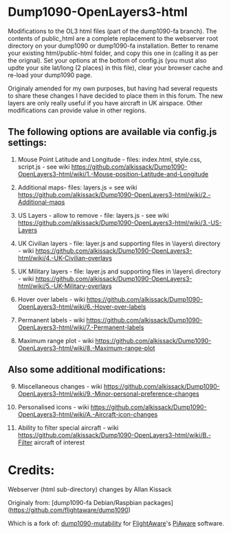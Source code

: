 # Dump1090-OpenLayers3-html
Modifications to the OL3 html files (part of the dump1090-fa branch).  The contents of public_html are a complete replacement to the webserver root directory on your dump1090 or dump1090-fa installation.  Better to rename your existing html/public-html folder, and copy this one in (calling it as per the orignal).  Set your options at the bottom of config.js (you must also updte your site lat/long (2 places) in this file), clear your browser cache and re-load your dump1090 page.

Originaly amended for my own purposes, but having had several requests to share these changes I have decided to place them in this forum. The new layers are only really useful if you have aircraft in UK airspace.  Other modifications can provide value in other regions.

## The following options are available via config.js settings:

1. Mouse Point Latitude and Longitude - files: index.html, style.css, script.js - see wiki https://github.com/alkissack/Dump1090-OpenLayers3-html/wiki/1.-Mouse-position-Latitude-and-Longitude

2. Additional maps- files: layers.js = see wiki https://github.com/alkissack/Dump1090-OpenLayers3-html/wiki/2.-Additional-maps

3. US Layers - allow to remove - file: layers.js - see wiki https://github.com/alkissack/Dump1090-OpenLayers3-html/wiki/3.-US-Layers

4. UK Civilian layers - file: layer.js and supporting files in \layers\ directory - wiki https://github.com/alkissack/Dump1090-OpenLayers3-html/wiki/4.-UK-Civilian-overlays

5. UK Military layers - file: layer.js and supporting files in \layers\ directory - wiki https://github.com/alkissack/Dump1090-OpenLayers3-html/wiki/5.-UK-Military-overlays

6. Hover over labels - wiki https://github.com/alkissack/Dump1090-OpenLayers3-html/wiki/6.-Hover-over-labels

7. Permanent labels - wiki https://github.com/alkissack/Dump1090-OpenLayers3-html/wiki/7.-Permanent-labels

8. Maximum range plot - wiki https://github.com/alkissack/Dump1090-OpenLayers3-html/wiki/8.-Maximum-range-plot

## Also some additional modifications:

9. Miscellaneous changes - wiki https://github.com/alkissack/Dump1090-OpenLayers3-html/wiki/9.-Minor-personal-preference-changes

10. Personalised icons - wiki https://github.com/alkissack/Dump1090-OpenLayers3-html/wiki/A.-Aircraft-icon-changes

11. Ability to filter special aircraft - wiki https://github.com/alkissack/Dump1090-OpenLayers3-html/wiki/B.-Filter aircraft of interest


# Credits:
Webserver (html sub-directory) changes by Allan Kissack

Originaly from: [dump1090-fa Debian/Raspbian packages] (https://github.com/flightaware/dump1090)

Which is a fork of: [dump1090-mutability](https://github.com/mutability/dump1090) for [FlightAware](http://flightaware.com)'s [PiAware](http://flightaware.com/adsb/piaware) software.
